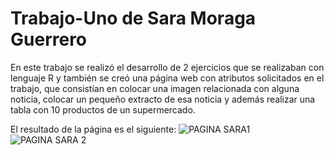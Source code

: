 # Trabajo-Uno de Sara Moraga Guerrero 
En este trabajo se realizó el desarrollo de 2 ejercicios que se realizaban con lenguaje R y también se creó una página web con atributos solicitados en el trabajo, que consistían en colocar una imagen relacionada con alguna noticia, colocar un pequeño extracto de esa noticia y además realizar una tabla con 10 productos de un supermercado.

 El resultado de la página es el siguiente:
![PAGINA SARA1](https://user-images.githubusercontent.com/102835483/181143700-4fb0dbd3-74cb-4935-ae0d-a0792e2e14b6.jpg)
![PAGINA SARA 2](https://user-images.githubusercontent.com/102835483/181143738-a4832860-051d-479a-b408-6bcc2403a36b.jpg)
